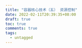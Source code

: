```yaml
---
title: "容器核心技术（五） 资源控制"
date: 2022-02-11T20:39:35+08:00
draft: true
toc: true
comments: true
tags:
  - untagged
---
```

